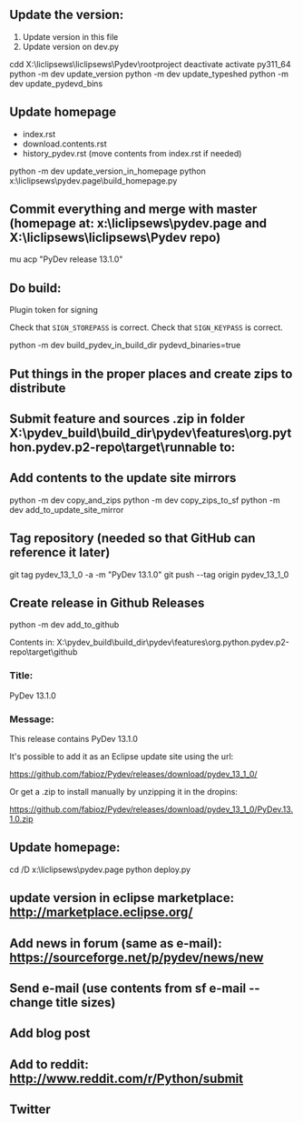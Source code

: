 ##	Update the version:

1. Update version in this file
2. Update version on dev.py

cdd X:\liclipsews\liclipsews\Pydev\rootproject
deactivate
activate py311_64
python -m dev update_version
python -m dev update_typeshed
python -m dev update_pydevd_bins

## Update homepage

- index.rst
- download.contents.rst
- history_pydev.rst (move contents from index.rst if needed)

python -m dev update_version_in_homepage
python x:\liclipsews\pydev.page\build_homepage.py

## Commit everything and merge with master (homepage at: x:\liclipsews\pydev.page and X:\liclipsews\liclipsews\Pydev repo)

mu acp "PyDev release 13.1.0"

## Do build:

Plugin token for signing

Check that `SIGN_STOREPASS` is correct.
Check that `SIGN_KEYPASS` is correct.

python -m dev build_pydev_in_build_dir pydevd_binaries=true

## Put things in the proper places and create zips to distribute
## Submit feature and sources .zip in folder X:\pydev_build\build_dir\pydev\features\org.python.pydev.p2-repo\target\runnable to:
## Add contents to the update site mirrors

python -m dev copy_and_zips
python -m dev copy_zips_to_sf
python -m dev add_to_update_site_mirror

## Tag repository (needed so that GitHub can reference it later)

git tag pydev_13_1_0 -a -m "PyDev 13.1.0"
git push --tag origin pydev_13_1_0

## Create release in Github Releases

python -m dev add_to_github

Contents in: X:\pydev_build\build_dir\pydev\features\org.python.pydev.p2-repo\target\github

### Title:
PyDev 13.1.0

### Message:

This release contains PyDev 13.1.0

It's possible to add it as an Eclipse update site using the url:

https://github.com/fabioz/Pydev/releases/download/pydev_13_1_0/

Or get a .zip to install manually by unzipping it in the dropins:

https://github.com/fabioz/Pydev/releases/download/pydev_13_1_0/PyDev.13.1.0.zip


## Update homepage:

cd /D x:\liclipsews\pydev.page
python deploy.py

## update version in eclipse marketplace: http://marketplace.eclipse.org/

## Add news in forum (same as e-mail): https://sourceforge.net/p/pydev/news/new

## Send e-mail (use contents from sf e-mail -- change title sizes)

## Add blog post

## Add to reddit: http://www.reddit.com/r/Python/submit

## Twitter
